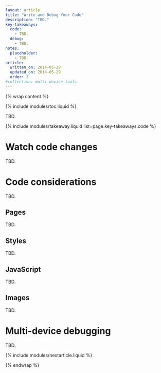 ```yaml
---
layout: article
title: "Write and Debug Your Code"
description: "TBD."
key-takeaways:
  code:
    - TBD.
  debug:
    - TBD.
notes:
  placeholder: 
    - TBD.
article:
  written_on: 2014-05-29
  updated_on: 2014-05-29
  order: 3
#collection: multi-device-tools
---
```


{% wrap content %}

{% include modules/toc.liquid %}

TBD.

{% include modules/takeaway.liquid list=page.key-takeaways.code %}

# Watch code changes

TBD.

# Code considerations

TBD.

## Pages

TBD.

## Styles

TBD.

## JavaScript

TBD.

## Images

TBD.

# Multi-device debugging

TBD.

{% include modules/nextarticle.liquid %}

{% endwrap %}
